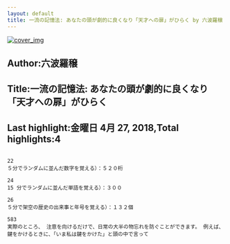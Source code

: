 ```yaml
---
layout: default
title: 一流の記憶法: あなたの頭が劇的に良くなり「天才への扉」がひらく by 六波羅穣
---
```


[![cover_img](http://images-jp.amazon.com/images/P/B01NASR4WE.09.MZZZZZZZ.jpg)](https://www.amazon.co.jp/dp/B01NASR4WE)  
## Author:六波羅穣  
## Title:一流の記憶法: あなたの頭が劇的に良くなり「天才への扉」がひらく  
## Last highlight:金曜日 4月 27, 2018,Total highlights:4  
```
  
22  
５分でランダムに並んだ数字を覚える）：５２０桁  
  
24  
15 分でランダムに並んだ単語を覚える）：３００  
  
26  
５分で架空の歴史の出来事と年号を覚える）：１３２個  
  
583  
実際のところ、 注意を向けるだけで、日常の大半の物忘れを防ぐことができます。 例えば、鍵をかけるときに、「いま私は鍵をかけた」と頭の中で言って  
```